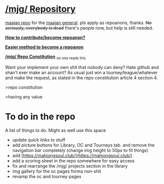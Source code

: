# [/mjg/ Repository](https://repo.riichi.moe)

[maajan repo](https://repo.riichi.moe) for the [maajan general](https://boards.4channel.org/vg/catalog#s=blue%20archive%20general). pls apply as repoanons, thanks. ~~No seriously, everybody is dead~~ there's people now, but help is still needed.

[**How to contribute/become repoanon?**](https://github.com/vg-mjg/mjg-repo/blob/master/CONTRIBUTING.md)

[**Easier method to become a repoanon**](https://files.riichi.moe/mjg/books%20(en)/tulpa%20creation%20guide.pdf)

[**/mjg/ Repo Constitution**](https://github.com/vg-mjg/mjg-repo/blob/master/CONSTITUTION.md) <sub>no one reads this</sub>


Want your implement your own shit that nobody can deny? Hate github and shan't ever make an account? As usual just win a tourney/league/whatever and make the request, as stated in the repo constitution article 4 section 4.

\>repo constitution

\>having any value

# To do in the repo
A list of things to do. Might as well use this space

- update quick links to stuff
- add picture buttons for Library, OC and Tourneys tab. and remove the navigation bar completely (change img height to 50px to fit things)
- add [https://mahjongsoul.club/](https://mahjongsoul.club/)
- add a scoring sheet in the repo somewhere for easy access
- fix and rearrange the /mjg/ projects section in the library
- img gallery for the oc pages forma non-shit
- revamp the oc and tourney pages

